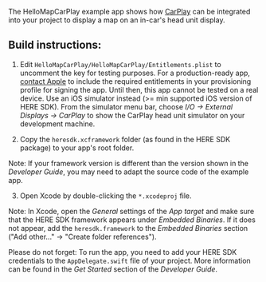 The HelloMapCarPlay example app shows how [CarPlay](https://www.apple.com/de/ios/carplay/) can be integrated into your project to display a map on an in-car's head unit display.

Build instructions:
-------------------

1) Edit `HelloMapCarPlay/HelloMapCarPlay/Entitlements.plist` to uncomment the key for testing purposes. For a production-ready app, [contact Apple](https://developer.apple.com/documentation/carplay/requesting_carplay_entitlements) to include the required entitlements in your provisioning profile for signing the app. Until then, this app cannot be tested on a real device. Use an iOS simulator instead (>= min supported iOS version of HERE SDK). From the simulator menu bar, choose _I/O -> External Displays -> CarPlay_ to show the CarPlay head unit simulator on your development machine.

2) Copy the `heresdk.xcframework` folder (as found in the HERE SDK package) to your app's root folder.

Note: If your framework version is different than the version shown in the _Developer Guide_, you may need to adapt the source code of the example app.

3) Open Xcode by double-clicking the `*.xcodeproj` file.

Note: In Xcode, open the _General_ settings of the _App target_ and make sure that the HERE SDK framework appears under _Embedded Binaries_. If it does not appear, add the `heresdk.framework` to the _Embedded Binaries_ section ("Add other..." -> "Create folder references").

Please do not forget: To run the app, you need to add your HERE SDK credentials to the `AppDelegate.swift` file of your project. More information can be found in the _Get Started_ section of the _Developer Guide_.
